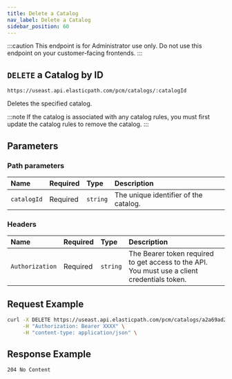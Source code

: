 ```yaml
---
title: Delete a Catalog
nav_label: Delete a Catalog
sidebar_position: 60
---
```


:::caution
This endpoint is for Administrator use only. Do not use this endpoint on your customer-facing frontends.
:::

## `DELETE` a Catalog by ID

```text
https://useast.api.elasticpath.com/pcm/catalogs/:catalogId
```

Deletes the specified catalog.

:::note
If the catalog is associated with any catalog rules, you must first update the catalog rules to remove the catalog.
:::

## Parameters

### Path parameters

| Name        | Required | Type     | Description                           |
| :---------- | :------- | :------- | :------------------------------------ |
| `catalogId` | Required | `string` | The unique identifier of the catalog. |

### Headers

| Name            | Required | Type     | Description                                                                                  |
| :-------------- | :------- | :------- | :------------------------------------------------------------------------------------------- |
| `Authorization` | Required | `string` | The Bearer token required to get access to the API. You must use a client credentials token. |

## Request Example

```bash
curl -X DELETE https://useast.api.elasticpath.com/pcm/catalogs/a2a69ad2-85cd-4fb1-8e2b-d621bf915a15 \
     -H "Authorization: Bearer XXXX" \
     -H "content-type: application/json" \
```

## Response Example

`204 No Content`
